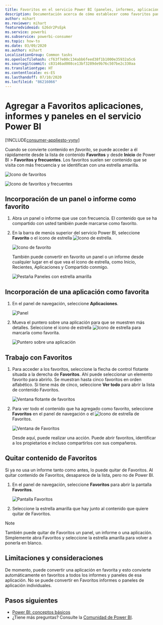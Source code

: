 ```yaml
---
title: Favoritos en el servicio Power BI (paneles, informes, aplicaciones)
description: Documentación acerca de cómo establecer como favoritos paneles, informes y aplicaciones en el servicio Power BI
author: mihart
ms.reviewer: mihart
featuredvideoid: G26dr2PsEpk
ms.service: powerbi
ms.subservice: powerbi-consumer
ms.topic: how-to
ms.date: 03/09/2020
ms.author: mihart
LocalizationGroup: Common tasks
ms.openlocfilehash: cf63f7e00c134abb6feed38f1b1000e35932a5c6
ms.sourcegitcommit: c83146ad008ce13bf3289de9b76c507be2c330aa
ms.translationtype: HT
ms.contentlocale: es-ES
ms.lasthandoff: 07/10/2020
ms.locfileid: "86216066"
---
```

# <a name="favorite-dashboards-reports-and-apps-in-the-power-bi-service"></a>Agregar a Favoritos aplicaciones, informes y paneles en el servicio Power BI

[!INCLUDE[consumer-appliesto-yyny](../includes/consumer-appliesto-yyny.md)]

Cuando se convierte contenido en *favorito*, se puede acceder a él rápidamente desde la lista de contenido **Favoritos** y desde **Inicio** de Power BI > **Favoritos y frecuentes**. Los favoritos suelen ser contenido que se visita con más frecuencia y se identifican con una estrella amarilla.

   ![Icono de favoritos](./media/end-user-favorite/power-bi-favorite-nav.png)

   ![Icono de favoritos y frecuentes](./media/end-user-favorite/power-bi-home.png)

## <a name="add-a-dashboard-or-report-as-a-favorite"></a>Incorporación de un panel o informe como favorito

1. Abra un panel o informe que use con frecuencia. El contenido que se ha compartido con usted también puede marcarse como favorito.

2. En la barra de menús superior del servicio Power BI, seleccione **Favorito** o el icono de estrella ![Icono de estrella](./media/end-user-favorite/power-bi-favorite-icon.png).
   
   ![Icono de favorito](./media/end-user-favorite/power-bi-favorite.png)
   
   También puede convertir en favorito un panel o un informe desde cualquier lugar en el que vea el icono de estrella, como Inicio, Recientes, Aplicaciones y Compartido conmigo. 
   
   ![Pestaña Paneles con estrella amarilla](./media/end-user-favorite/power-bi-recent.png)

## <a name="add-an-app-as-a-favorite"></a>Incorporación de una aplicación como favorita

1. En el panel de navegación, seleccione **Aplicaciones**.

   ![Panel](./media/end-user-favorite/power-bi-app.png)

2. Mueva el puntero sobre una aplicación para que se muestren más detalles. Seleccione el icono de estrella ![Icono de estrella](./media/end-user-favorite/power-bi-favorite-icon.png) para marcarla como favorita.
   
   ![Puntero sobre una aplicación](./media/end-user-favorite/power-bi-hover-app.png)

## <a name="work-with-favorites"></a>Trabajo con Favoritos
1. Para acceder a los favoritos, seleccione la flecha de control flotante situada a la derecha de **Favoritos**. Ahí puede seleccionar un elemento favorito para abrirlo. Se muestran hasta cinco favoritos en orden alfabético. Si tiene más de cinco, seleccione **Ver todo** para abrir la lista de contenido Favoritos. 
   
   ![Ventana flotante de favoritos](./media/end-user-favorite/power-bi-favorite-flyout.png)
2. Para ver todo el contenido que ha agregado como favorito, seleccione **Favoritos** en el panel de navegación o el ![Icono de estrella](./media/end-user-favorite/power-bi-favorites-icon.png) de Favoritos. 
   
    ![Ventana de Favoritos](./media/end-user-favorite/power-bi-fav-screen.png)
   
   Desde aquí, puede realizar una acción. Puede abrir favoritos, identificar a los propietarios e incluso compartirlos con sus compañeros.

## <a name="unfavorite-content"></a>Quitar contenido de Favoritos
Si ya no usa un informe tanto como antes, lo puede quitar de Favoritos. Al quitar contenido de Favoritos, desaparece de la lista, pero no de Power BI.

1. En el panel de navegación, seleccione **Favoritos** para abrir la pantalla **Favoritos**.
   
   ![Pantalla Favoritos](./media/end-user-favorite/power-bi-un-favorite.png)
2. Seleccione la estrella amarilla que hay junto al contenido que quiere quitar de Favoritos.

> [!NOTE]
> También puede quitar de Favoritos un panel, un informe o una aplicación. Simplemente abra Favoritos y seleccione la estrella amarilla para volver a ponerla en blanco. 
> 
> 
## <a name="limitations-and-considerations"></a>Limitaciones y consideraciones
De momento, puede convertir una aplicación en favorita y esto convierte automáticamente en favoritos a todos los informes y paneles de esa aplicación. No se puede convertir en Favoritos informes o paneles de aplicación individuales. 

## <a name="next-steps"></a>Pasos siguientes
- [Power BI: conceptos básicos](end-user-basic-concepts.md)
- ¿Tiene más preguntas? Consulte la [Comunidad de Power BI](https://community.powerbi.com/).

